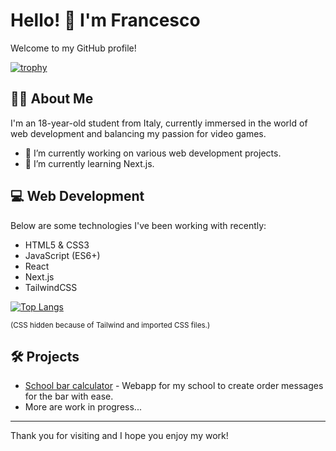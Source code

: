 # Hello! 👋 I'm Francesco

Welcome to my GitHub profile!

[![trophy](https://github-profile-trophy.vercel.app/?username=Raptor1818&theme=onedark)](https://github.com/ryo-ma/github-profile-trophy)

## 🙋‍♂️ About Me

I'm an 18-year-old student from Italy, currently immersed in the world of web development and balancing my passion for video games.

- 🔭 I’m currently working on various web development projects.
- 🌱 I’m currently learning Next.js.

## 💻 Web Development

Below are some technologies I've been working with recently:
- HTML5 & CSS3
- JavaScript (ES6+)
- React
- Next.js
- TailwindCSS

[![Top Langs](https://github-readme-stats.vercel.app/api/top-langs/?username=Raptor1818&hide=css&layout=compact)](https://github.com/anuraghazra/github-readme-stats)

<sup>(CSS hidden because of Tailwind and imported CSS files.)</sup>


## 🛠️ Projects
- [School bar calculator](https://github.com/Raptor1818/bar-calculator) - Webapp for my school to create order messages for the bar with ease.
- More are work in progress...

***

Thank you for visiting and I hope you enjoy my work!
